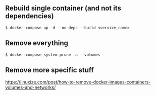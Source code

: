 ## Rebuild single container (and not its dependencies)

```
$ docker-compose up -d --no-deps --build <service_name>
```

## Remove everything

```
$ docker-compose system prune -a --volumes
```

## Remove more specific stuff

<https://linuxize.com/post/how-to-remove-docker-images-containers-volumes-and-networks/>

